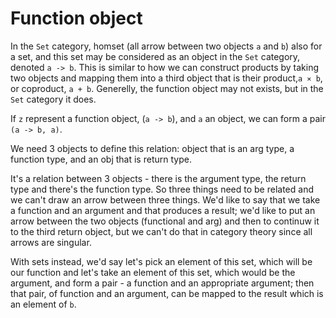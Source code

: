 # Function object

In the `Set` category, homset (all arrow between two objects `a` and `b`) also for a set, and this set may be considered as an object in the `Set` category, denoted `a -> b`. This is similar to how we can construct products by taking two objects and mapping them into a third object that is their product,`a ⨯ b`, or coproduct, `a + b`. Generelly, the function object may not exists, but in the `Set` category it does.

If `z` represent a function object, (`a -> b`), and `a` an object, we can form a pair `(a -> b, a)`.

We need 3 objects to define this relation: object that is an arg type, a function type, and an obj that is return type.

It's a relation between 3 objects - there is the argument type, the return type and there's the function type. So three things need to be related and we can't draw an arrow between three things. We'd like to say that we take a function and an argument and that produces a result; we'd like to put an arrow between the two objects (functional and arg) and then to continuw it to the third return object, but we can't do that in category theory since all arrows
are singular.

With sets instead, we'd say let's pick an element of this set, which will be our function and let's take an element of this set, which would be the argument, and form a pair - a function and an appropriate argument; then that pair, of function and an argument, can be mapped to the result which is an element of `b`.
